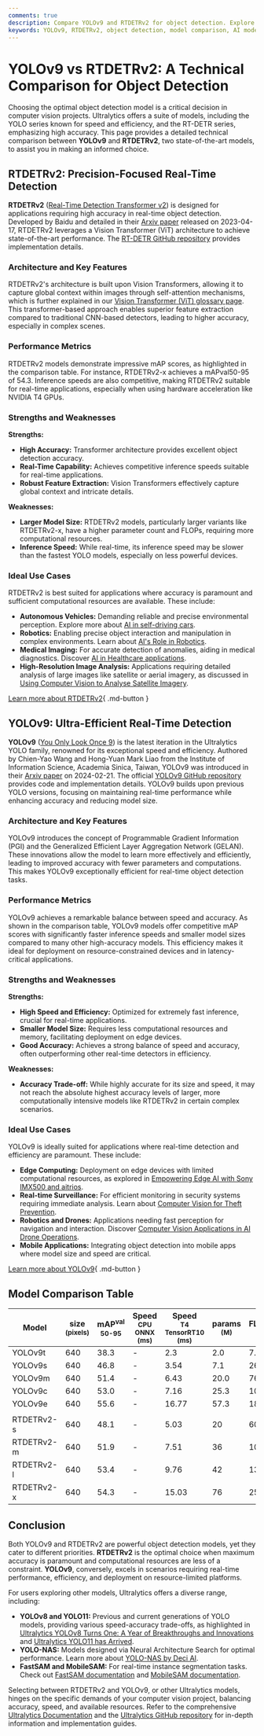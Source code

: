```yaml
---
comments: true
description: Compare YOLOv9 and RTDETRv2 for object detection. Explore speed, accuracy, use cases, and architectures to choose the best for your project.
keywords: YOLOv9, RTDETRv2, object detection, model comparison, AI models, computer vision, YOLO, real-time detection, transformers, efficiency
---
```


# YOLOv9 vs RTDETRv2: A Technical Comparison for Object Detection

Choosing the optimal object detection model is a critical decision in computer vision projects. Ultralytics offers a suite of models, including the YOLO series known for speed and efficiency, and the RT-DETR series, emphasizing high accuracy. This page provides a detailed technical comparison between **YOLOv9** and **RTDETRv2**, two state-of-the-art models, to assist you in making an informed choice.

<script async src="https://cdn.jsdelivr.net/npm/chart.js"></script>
<script defer src="../../javascript/benchmark.js"></script>

<canvas id="modelComparisonChart" width="1024" height="400" active-models='["YOLOv9", "RTDETRv2"]'></canvas>

## RTDETRv2: Precision-Focused Real-Time Detection

**RTDETRv2** ([Real-Time Detection Transformer v2](https://docs.ultralytics.com/models/rtdetr/)) is designed for applications requiring high accuracy in real-time object detection. Developed by Baidu and detailed in their [Arxiv paper](https://arxiv.org/abs/2304.08069) released on 2023-04-17, RTDETRv2 leverages a Vision Transformer (ViT) architecture to achieve state-of-the-art performance. The [RT-DETR GitHub repository](https://github.com/lyuwenyu/RT-DETR/tree/main/rtdetrv2_pytorch) provides implementation details.

### Architecture and Key Features

RTDETRv2's architecture is built upon Vision Transformers, allowing it to capture global context within images through self-attention mechanisms, which is further explained in our [Vision Transformer (ViT) glossary page](https://www.ultralytics.com/glossary/vision-transformer-vit). This transformer-based approach enables superior feature extraction compared to traditional CNN-based detectors, leading to higher accuracy, especially in complex scenes.

### Performance Metrics

RTDETRv2 models demonstrate impressive mAP scores, as highlighted in the comparison table. For instance, RTDETRv2-x achieves a mAPval50-95 of 54.3. Inference speeds are also competitive, making RTDETRv2 suitable for real-time applications, especially when using hardware acceleration like NVIDIA T4 GPUs.

### Strengths and Weaknesses

**Strengths:**

- **High Accuracy:** Transformer architecture provides excellent object detection accuracy.
- **Real-Time Capability:** Achieves competitive inference speeds suitable for real-time applications.
- **Robust Feature Extraction:** Vision Transformers effectively capture global context and intricate details.

**Weaknesses:**

- **Larger Model Size:** RTDETRv2 models, particularly larger variants like RTDETRv2-x, have a higher parameter count and FLOPs, requiring more computational resources.
- **Inference Speed:** While real-time, its inference speed may be slower than the fastest YOLO models, especially on less powerful devices.

### Ideal Use Cases

RTDETRv2 is best suited for applications where accuracy is paramount and sufficient computational resources are available. These include:

- **Autonomous Vehicles:** Demanding reliable and precise environmental perception. Explore more about [AI in self-driving cars](https://www.ultralytics.com/solutions/ai-in-self-driving).
- **Robotics:** Enabling precise object interaction and manipulation in complex environments. Learn about [AI's Role in Robotics](https://www.ultralytics.com/blog/from-algorithms-to-automation-ais-role-in-robotics).
- **Medical Imaging:** For accurate detection of anomalies, aiding in medical diagnostics. Discover [AI in Healthcare applications](https://www.ultralytics.com/solutions/ai-in-healthcare).
- **High-Resolution Image Analysis:** Applications requiring detailed analysis of large images like satellite or aerial imagery, as discussed in [Using Computer Vision to Analyse Satellite Imagery](https://www.ultralytics.com/blog/using-computer-vision-to-analyse-satellite-imagery).

[Learn more about RTDETRv2](https://docs.ultralytics.com/models/rtdetr/){ .md-button }

## YOLOv9: Ultra-Efficient Real-Time Detection

**YOLOv9** ([You Only Look Once 9](https://docs.ultralytics.com/models/yolov9/)) is the latest iteration in the Ultralytics YOLO family, renowned for its exceptional speed and efficiency. Authored by Chien-Yao Wang and Hong-Yuan Mark Liao from the Institute of Information Science, Academia Sinica, Taiwan, YOLOv9 was introduced in their [Arxiv paper](https://arxiv.org/abs/2402.13616) on 2024-02-21. The official [YOLOv9 GitHub repository](https://github.com/WongKinYiu/yolov9) provides code and implementation details. YOLOv9 builds upon previous YOLO versions, focusing on maintaining real-time performance while enhancing accuracy and reducing model size.

### Architecture and Key Features

YOLOv9 introduces the concept of Programmable Gradient Information (PGI) and the Generalized Efficient Layer Aggregation Network (GELAN). These innovations allow the model to learn more effectively and efficiently, leading to improved accuracy with fewer parameters and computations. This makes YOLOv9 exceptionally efficient for real-time object detection tasks.

### Performance Metrics

YOLOv9 achieves a remarkable balance between speed and accuracy. As shown in the comparison table, YOLOv9 models offer competitive mAP scores with significantly faster inference speeds and smaller model sizes compared to many other high-accuracy models. This efficiency makes it ideal for deployment on resource-constrained devices and in latency-critical applications.

### Strengths and Weaknesses

**Strengths:**

- **High Speed and Efficiency:** Optimized for extremely fast inference, crucial for real-time applications.
- **Smaller Model Size:** Requires less computational resources and memory, facilitating deployment on edge devices.
- **Good Accuracy:** Achieves a strong balance of speed and accuracy, often outperforming other real-time detectors in efficiency.

**Weaknesses:**

- **Accuracy Trade-off:** While highly accurate for its size and speed, it may not reach the absolute highest accuracy levels of larger, more computationally intensive models like RTDETRv2 in certain complex scenarios.

### Ideal Use Cases

YOLOv9 is ideally suited for applications where real-time detection and efficiency are paramount. These include:

- **Edge Computing:** Deployment on edge devices with limited computational resources, as explored in [Empowering Edge AI with Sony IMX500 and aitrios](https://www.ultralytics.com/blog/empowering-edge-ai-with-sony-imx500-and-aitrios).
- **Real-time Surveillance:** For efficient monitoring in security systems requiring immediate analysis. Learn about [Computer Vision for Theft Prevention](https://www.ultralytics.com/blog/computer-vision-for-theft-prevention-enhancing-security).
- **Robotics and Drones:** Applications needing fast perception for navigation and interaction. Discover [Computer Vision Applications in AI Drone Operations](https://www.ultralytics.com/blog/computer-vision-applications-ai-drone-uav-operations).
- **Mobile Applications:** Integrating object detection into mobile apps where model size and speed are critical.

[Learn more about YOLOv9](https://docs.ultralytics.com/models/yolov9/){ .md-button }

## Model Comparison Table

| Model      | size<br><sup>(pixels) | mAP<sup>val<br>50-95 | Speed<br><sup>CPU ONNX<br>(ms) | Speed<br><sup>T4 TensorRT10<br>(ms) | params<br><sup>(M) | FLOPs<br><sup>(B) |
| ---------- | --------------------- | -------------------- | ------------------------------ | ----------------------------------- | ------------------ | ----------------- |
| YOLOv9t    | 640                   | 38.3                 | -                              | 2.3                                 | 2.0                | 7.7               |
| YOLOv9s    | 640                   | 46.8                 | -                              | 3.54                                | 7.1                | 26.4              |
| YOLOv9m    | 640                   | 51.4                 | -                              | 6.43                                | 20.0               | 76.3              |
| YOLOv9c    | 640                   | 53.0                 | -                              | 7.16                                | 25.3               | 102.1             |
| YOLOv9e    | 640                   | 55.6                 | -                              | 16.77                               | 57.3               | 189.0             |
|            |                       |                      |                                |                                     |                    |                   |
| RTDETRv2-s | 640                   | 48.1                 | -                              | 5.03                                | 20                 | 60                |
| RTDETRv2-m | 640                   | 51.9                 | -                              | 7.51                                | 36                 | 100               |
| RTDETRv2-l | 640                   | 53.4                 | -                              | 9.76                                | 42                 | 136               |
| RTDETRv2-x | 640                   | 54.3                 | -                              | 15.03                               | 76                 | 259               |

## Conclusion

Both YOLOv9 and RTDETRv2 are powerful object detection models, yet they cater to different priorities. **RTDETRv2** is the optimal choice when maximum accuracy is paramount and computational resources are less of a constraint. **YOLOv9**, conversely, excels in scenarios requiring real-time performance, efficiency, and deployment on resource-limited platforms.

For users exploring other models, Ultralytics offers a diverse range, including:

- **YOLOv8 and YOLO11:** Previous and current generations of YOLO models, providing various speed-accuracy trade-offs, as highlighted in [Ultralytics YOLOv8 Turns One: A Year of Breakthroughs and Innovations](https://www.ultralytics.com/blog/ultralytics-yolov8-turns-one-a-year-of-breakthroughs-and-innovations) and [Ultralytics YOLO11 has Arrived](https://www.ultralytics.com/blog/ultralytics-yolo11-has-arrived-redefine-whats-possible-in-ai).
- **YOLO-NAS:** Models designed via Neural Architecture Search for optimal performance. Learn more about [YOLO-NAS by Deci AI](https://docs.ultralytics.com/models/yolo-nas/).
- **FastSAM and MobileSAM:** For real-time instance segmentation tasks. Check out [FastSAM documentation](https://docs.ultralytics.com/models/fast-sam/) and [MobileSAM documentation](https://docs.ultralytics.com/models/mobile-sam/).

Selecting between RTDETRv2 and YOLOv9, or other Ultralytics models, hinges on the specific demands of your computer vision project, balancing accuracy, speed, and available resources. Refer to the comprehensive [Ultralytics Documentation](https://docs.ultralytics.com/models/) and the [Ultralytics GitHub repository](https://github.com/ultralytics/ultralytics) for in-depth information and implementation guides.
